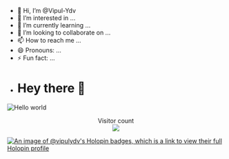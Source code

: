 - 👋 Hi, I’m @Vipul-Ydv
- 👀 I’m interested in ...
- 🌱 I’m currently learning ...
- 💞️ I’m looking to collaborate on ...
- 📫 How to reach me ...
- 😄 Pronouns: ...
- ⚡ Fun fact: ...
- # Hey there :wave:
  
<img src="(https://img.freepik.com/free-photo/digital-art-dark-cosmic-night-sky_23-2151700750.jpg?t=st=1728490251~exp=1728493851~hmac=d6a12e50f8d2ddc7baa09a4f3484b9f28f7152c1f80db6780387b363603f30e0&w=1060)" alt="Hello world">

<p align="center"> 
  Visitor count<br>
  <img src="https://profile-counter.glitch.me/vipul-ydv/count.svg" />
</p>


<!---
Vipul-Ydv/Vipul-Ydv is a ✨ special ✨ repository because its `README.md` (this file) appears on your GitHub profile.
You can click the Preview link to take a look at your changes.
--->
[![An image of @vipulydv's Holopin badges, which is a link to view their full Holopin profile](https://holopin.me/vipulydv)](https://holopin.io/@vipulydv)
